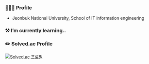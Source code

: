 ### 🙋🏻‍♂️ Profile
- Jeonbuk National University, School of IT information engineering

### ⚒️ I’m currently learning..

### ✏️ Solved.ac Profile
[![Solved.ac
프로필](http://mazassumnida.wtf/api/v2/generate_badge?boj=dlsrks0631)](https://solved.ac/dlsrks0631)
